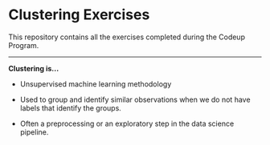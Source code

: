# Clustering Exercises
This repository contains all the exercises completed during the Codeup Program.
_______________


**Clustering is...**

- Unsupervised machine learning methodology

- Used to group and identify similar observations when we do not have labels that identify the groups.

- Often a preprocessing or an exploratory step in the data science pipeline.